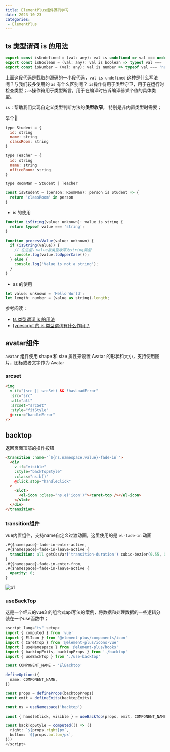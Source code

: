 ```yaml
---
title: ElementPlus组件源码学习
date: 2023-10-23
categories: 
 - ElementPlus
---
```

<Boxx type='tip' />


## ts 类型谓词 is 的用法

```js
export const isUndefined = (val: any): val is undefined => val === undefined
export const isBoolean = (val: any): val is boolean => typeof val === 'boolean'
export const isNumber = (val: any): val is number => typeof val === 'number'
```

上面这段代码是截取的源码的一小段代码，`val is undefined` 这种是什么写法呢？与我们较多使用的 `as` 有什么区别呢？ `is`操作符用于类型守卫，用于在运行时检查类型；`as`操作符用于类型断言，用于在编译时告诉编译器某个值的具体类型。

`is`：帮助我们实现自定义类型判断方法的**类型收窄**， 特别是非内置类型时需要；


举个🌰

```js
type Student = {
  id: string
  name: string
  classRoom: string
}

type Teacher = {
  id: string
  name: string
  officeRoom: string
}

type RoomMan = Student | Teacher

const isStudent = (person: RoomMan): person is Student => {
  return 'classRoom' in person
}
```

- is 的使用

```js
function isString(value: unknown): value is string {
  return typeof value === 'string';
}

function processValue(value: unknown) {
  if (isString(value)) {
    // 在这里，value被类型收窄为string类型
    console.log(value.toUpperCase());
  } else {
    console.log('Value is not a string');
  }
}

```

- as 的使用

```js
let value: unknown = 'Hello World';
let length: number = (value as string).length;
```

参考阅读：
- [ts 类型谓词 is 的用法](https://barwe.cc/2022/08/22/ts-is)
- [typescript 的 is 类型谓词有什么作用？](https://www.zhihu.com/question/560309372)

## avatar组件

`avatar` 组件使用 shape 和 size 属性来设置 Avatar 的形状和大小，支持使用图片，图标或者文字作为 Avatar

### srcset 

```html
<img
  v-if="(src || srcSet) && !hasLoadError"
  :src="src"
  :alt="alt"
  :srcset="srcSet"
  :style="fitStyle"
  @error="handleError"
/>
```

## backtop

返回页面顶部的操作按钮

```html
<transition :name="`${ns.namespace.value}-fade-in`">
  <div
    v-if="visible"
    :style="backTopStyle"
    :class="ns.b()"
    @click.stop="handleClick"
  >
    <slot>
      <el-icon :class="ns.e('icon')"><caret-top /></el-icon>
    </slot>
  </div>
</transition>
```

### transition组件

vue内置组件，支持name自定义过渡动画，这里使用的是 `el-fade-in` 动画

```css
.#{$namespace}-fade-in-enter-active,
.#{$namespace}-fade-in-leave-active {
  transition: all getCssVar('transition-duration') cubic-bezier(0.55, 0, 0.1, 1);
}
.#{$namespace}-fade-in-enter-from,
.#{$namespace}-fade-in-leave-active {
  opacity: 0;
}
```

![p1](https://cn.vuejs.org/assets/transition-classes.f0f7b3c9.png)


###  useBackTop

这是一个经典的vue3 的组合式api写法的案例，将数据和处理数据的一些逻辑分装在一个use函数中；

```ts {20}
<script lang="ts" setup>
import { computed } from 'vue'
import { ElIcon } from '@element-plus/components/icon'
import { CaretTop } from '@element-plus/icons-vue'
import { useNamespace } from '@element-plus/hooks'
import { backtopEmits, backtopProps } from './backtop'
import { useBackTop } from './use-backtop'

const COMPONENT_NAME = 'ElBacktop'

defineOptions({
  name: COMPONENT_NAME,
})

const props = defineProps(backtopProps)
const emit = defineEmits(backtopEmits)

const ns = useNamespace('backtop')

const { handleClick, visible } = useBackTop(props, emit, COMPONENT_NAME)

const backTopStyle = computed(() => ({
  right: `${props.right}px`,
  bottom: `${props.bottom}px`,
}))
</script>
```

### 